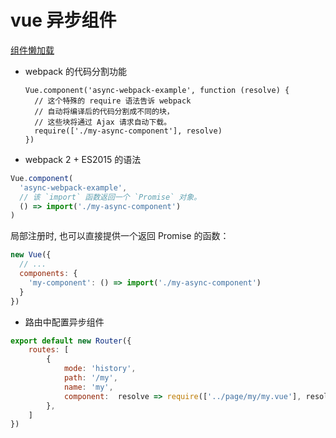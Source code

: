 


vue 异步组件
=====

[组件懒加载](https://cn.vuejs.org/v2/guide/components.html#异步组件)

- webpack 的代码分割功能

  ```
  Vue.component('async-webpack-example', function (resolve) {
    // 这个特殊的 require 语法告诉 webpack
    // 自动将编译后的代码分割成不同的块，
    // 这些块将通过 Ajax 请求自动下载。
    require(['./my-async-component'], resolve)
  })
  ```

- webpack 2 + ES2015 的语法

``` js
Vue.component(
  'async-webpack-example',
  // 该 `import` 函数返回一个 `Promise` 对象。
  () => import('./my-async-component')
)
```

局部注册时, 也可以直接提供一个返回 Promise 的函数：
``` js
new Vue({
  // ...
  components: {
    'my-component': () => import('./my-async-component')
  }
})
```

- 路由中配置异步组件

``` js
export default new Router({
    routes: [
        {
            mode: 'history',
            path: '/my',
            name: 'my',
            component:  resolve => require(['../page/my/my.vue'], resolve),//懒加载
        },
    ]
})
```
